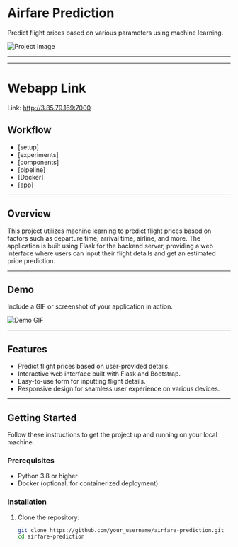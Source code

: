 # Airfare Prediction

Predict flight prices based on various parameters using machine learning.

![Project Image](./project_image.png)

---

---

# Webapp Link
Link: http://3.85.79.169:7000


## Workflow

- [setup]
- [experiments]
- [components]
- [pipeline]
- [Docker]
- [app]


---

## Overview

This project utilizes machine learning to predict flight prices based on factors such as departure time, arrival time, airline, and more. The application is built using Flask for the backend server, providing a web interface where users can input their flight details and get an estimated price prediction.

---

## Demo

Include a GIF or screenshot of your application in action.

![Demo GIF](./demo.gif)

---

## Features

- Predict flight prices based on user-provided details.
- Interactive web interface built with Flask and Bootstrap.
- Easy-to-use form for inputting flight details.
- Responsive design for seamless user experience on various devices.

---

## Getting Started

Follow these instructions to get the project up and running on your local machine.

### Prerequisites

- Python 3.8 or higher
- Docker (optional, for containerized deployment)

### Installation

1. Clone the repository:
   ```bash
   git clone https://github.com/your_username/airfare-prediction.git
   cd airfare-prediction


